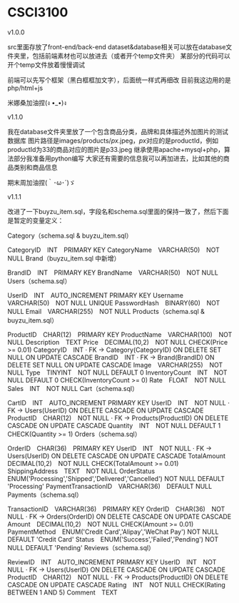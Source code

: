 # CSCI3100

v1.0.0 

src里面存放了front-end/back-end
dataset&database相关可以放在database文件夹里，包括前端素材也可以放进去（或者开个temp文件夹）
某部分的代码可以开个temp文件放着慢慢调试

前端可以先写个框架（黑白框框加文字），后面统一样式再细改
目前我这边用的是php/html+js

米娜桑加油捏(ง •_•)ง

v1.1.0

我在database文件夹里放了一个包含商品分类，品牌和具体描述外加图片的测试数据库
图片路径是images/products/$px$.jpeg，$px$对应的是productId，例如productId为33的商品对应的图片是p33.jpeg
继承使用apache+mysql+php，算法部分我准备用python编写
大家还有需要的信息我可以再加进去，比如其他的商品类别和商品信息

期末周加油捏(｀･ω･´)ゞ

v1.1.1

改进了一下buyzu_item.sql，字段名和schema.sql里面的保持一致了，然后下面是暂定的变量定义：

Category（schema.sql & buyzu_item.sql）

CategoryID INT PRIMARY KEY
CategoryName VARCHAR(50) NOT NULL
Brand（buyzu_item.sql 中新增）

BrandID INT PRIMARY KEY
BrandName VARCHAR(50) NOT NULL
Users（schema.sql）

UserID INT AUTO_INCREMENT PRIMARY KEY
Username VARCHAR(50) NOT NULL UNIQUE
PasswordHash BINARY(60) NOT NULL
Email VARCHAR(255) NOT NULL
Products（schema.sql & buyzu_item.sql）

ProductID CHAR(12) PRIMARY KEY
ProductName VARCHAR(100) NOT NULL
Description TEXT
Price DECIMAL(10,2) NOT NULL CHECK(Price >= 0.01)
CategoryID INT
· FK → Category(CategoryID) ON DELETE SET NULL ON UPDATE CASCADE
BrandID INT
· FK → Brand(BrandID) ON DELETE SET NULL ON UPDATE CASCADE
Image VARCHAR(255) NOT NULL
Type TINYINT NOT NULL DEFAULT 0
InventoryCount INT NOT NULL DEFAULT 0 CHECK(InventoryCount >= 0)
Rate FLOAT NOT NULL
Sales INT NOT NULL
Cart（schema.sql）

CartID INT AUTO_INCREMENT PRIMARY KEY
UserID INT NOT NULL
· FK → Users(UserID) ON DELETE CASCADE ON UPDATE CASCADE
ProductID CHAR(12) NOT NULL
· FK → Products(ProductID) ON DELETE CASCADE ON UPDATE CASCADE
Quantity INT NOT NULL DEFAULT 1 CHECK(Quantity >= 1)
Orders（schema.sql）

OrderID CHAR(36) PRIMARY KEY
UserID INT NOT NULL
· FK → Users(UserID) ON DELETE CASCADE ON UPDATE CASCADE
TotalAmount DECIMAL(10,2) NOT NULL CHECK(TotalAmount >= 0.01)
ShippingAddress TEXT NOT NULL
OrderStatus ENUM('Processing','Shipped','Delivered','Cancelled') NOT NULL DEFAULT 'Processing'
PaymentTransactionID VARCHAR(36) DEFAULT NULL
Payments（schema.sql）

TransactionID VARCHAR(36) PRIMARY KEY
OrderID CHAR(36) NOT NULL
· FK → Orders(OrderID) ON DELETE CASCADE ON UPDATE CASCADE
Amount DECIMAL(10,2) NOT NULL CHECK(Amount >= 0.01)
PaymentMethod ENUM('Credit Card','Alipay','WeChat Pay') NOT NULL DEFAULT 'Credit Card'
Status ENUM('Success','Failed','Pending') NOT NULL DEFAULT 'Pending'
Reviews（schema.sql）

ReviewID INT AUTO_INCREMENT PRIMARY KEY
UserID INT NOT NULL
· FK → Users(UserID) ON DELETE CASCADE ON UPDATE CASCADE
ProductID CHAR(12) NOT NULL
· FK → Products(ProductID) ON DELETE CASCADE ON UPDATE CASCADE
Rating INT NOT NULL CHECK(Rating BETWEEN 1 AND 5)
Comment TEXT
